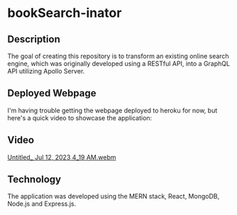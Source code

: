 # bookSearch-inator

## Description
The goal of creating this repository is to transform an existing online search engine, which was originally developed using a RESTful API, into a GraphQL API utilizing Apollo Server.

## Deployed Webpage
I'm having trouble getting the webpage deployed to heroku for now, but here's a quick video to showcase the application:

## Video
[Untitled_ Jul 12, 2023 4_19 AM.webm](https://github.com/Douped/bookSearch-inator/assets/44848217/fe021062-c41a-409b-a7d0-c93ecbeac09e)

## Technology

The application was developed using the MERN stack, React, MongoDB, Node.js and Express.js.


